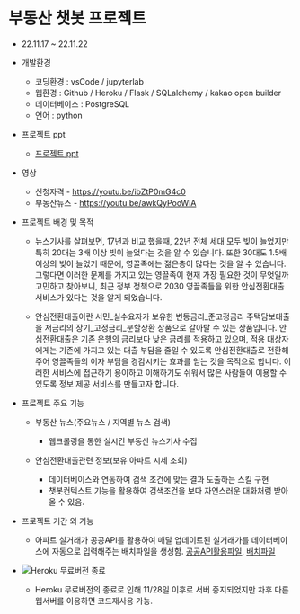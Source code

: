 # 부동산 챗봇 프로젝트
- 22.11.17 ~ 22.11.22
- 개발환경
    - 코딩환경 : vsCode / jupyterlab 
    - 웹환경 : Github / Heroku / Flask / SQLalchemy / kakao open builder 
    - 데이터베이스 : PostgreSQL
    - 언어 : python
- 프로젝트 ppt
    - [프로젝트 ppt](%EB%B6%80%EB%8F%99%EC%82%B0_%EC%B1%97%EB%B4%87_%ED%94%84%EB%A1%9C%EC%A0%9D%ED%8A%B8_%ED%94%84%EB%A1%9C%ED%86%A0%ED%83%80%EC%9E%85.pdf)
- 영상
    - 신청자격 - https://youtu.be/ibZtP0mG4c0
    - 부동산뉴스 - https://youtu.be/awkQyPooWlA

- 프로젝트 배경 및 목적
    - 뉴스기사를 살펴보면, 17년과 비교 했을때, 22년 전체 세대 모두 빚이 늘었지만 특히 20대는 3배 이상 빚이 늘었다는 것을 알 수 있습니다. 또한 30대도 1.5배 이상의 빚이 늘었기 때문에, 영끌족에는 젊은층이 많다는 것을 알 수 있습니다.
    그렇다면 이러한 문제를 가지고 있는 영끌족이 현재 가장 필요한 것이 무엇일까 고민하고 찾아보니, 최근 정부 정책으로 2030 영끌족들을 위한 안심전환대출 서비스가 있다는 것을 알게 되었습니다. 

    - 안심전환대출이란 서민_실수요자가 보유한 변동금리_준고정금리 주택담보대출을 저금리의 장기_고정금리_분할상환 상품으로 갈아탈 수 있는 상품입니다. 안심전환대출은 기존 은행의 금리보다 낮은 금리를 적용하고 있으며, 적용 대상자에게는 기존에 가지고 있는 대출 부담을 줄일 수 있도록 안심전환대출로 전환해주어 영끌족들의 이자 부담을 경감시키는 효과를 얻는 것을 목적으로 합니다.
    이러한 서비스에 접근하기 용이하고 이해하기도 쉬워서 많은 사람들이 이용할 수 있도록 정보 제공 서비스를 만들고자 합니다.

- 프로젝트 주요 기능
    - 부동산 뉴스(주요뉴스 / 지역별 뉴스 검색)
        - 웹크롤링을 통한 실시간 부동산 뉴스기사 수집

    - 안심전환대출관련 정보(보유 아파트 시세 조회)
        - 데이터베이스와 연동하여 검색 조건에 맞는 결과 도출하는 스킬 구현
        - 챗봇컨텍스트 기능을 활용하여 검색조건을 보다 자연스러운 대화처럼 받아올 수 있음.

- 프로젝트 기간 외 기능
    - 아파트 실거래가 공공API를 활용하여 매달 업데이트된 실거래가를 데이터베이스에 자동으로 입력해주는 배치파일을 생성함. [공공API활용파일](data.py), [배치파일](autoCreateDF.bat)

- ![Heroku 무료버전 종료](https://user-images.githubusercontent.com/115765097/203669670-68408dfe-10c8-4cdc-9b30-b52573044f3f.png)
    - Heroku 무료버전의 종료로 인해 11/28일 이후로 서버 중지되었지만 차후 다른 웹서버를 이용하면 코드재사용 가능.